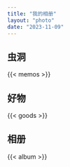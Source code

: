 ```yaml
---
title: "我的相册"
layout: "photo"
date: "2023-11-09"
---
```


## 虫洞
{{< memos >}}

## 好物
{{< goods >}}

## 相册
{{< album >}}
